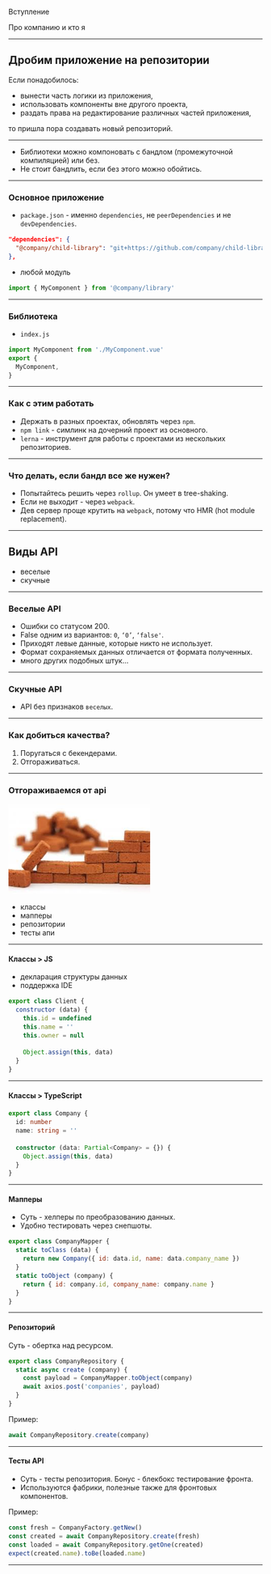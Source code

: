 <!-- $theme: gaia -->

Вступление

Про компанию и кто я

-----

## Дробим приложение на репозитории

Если понадобилось:

* вынести часть логики из приложения, 
* использовать компоненты вне другого проекта,
* раздать права на редактирование различных частей приложения,

то пришла пора создавать новый репозиторий.

--------

* Библиотеки можно компоновать с бандлом (промежуточной компиляцией) или без.
* Не стоит бандлить, если без этого можно обойтись.

--------

### Основное приложение

* `package.json` - именно `dependencies`, не `peerDependencies` и не `devDependencies`.
```json
"dependencies": {
  "@company/child-library": "git+https://github.com/company/child-library.git"
},
```

* любой модуль
```js
import { MyComponent } from '@company/library'
```

--------

### Библиотека

* `index.js`
```js
import MyComponent from './MyComponent.vue'
export {
  MyComponent,
}
```

--------

### Как с этим работать

* Держать в разных проектах, обновлять через `npm`.
* `npm link` - симлинк на дочерний проект из основного.
* `lerna` - инструмент для работы с проектами из нескольких репозиториев.

-----

### Что делать, если бандл все же нужен?

* Попытайтесь решить через `rollup`. Он умеет в tree-shaking.
* Если не выходит - через `webpack`.
* Дев сервер проще крутить на `webpack`, потому что HMR (hot module replacement).

-----


## Виды API

* веселые
* скучные

-----

### Веселые API

* Ошибки со статусом 200.
* False одним из вариантов: `0`, `‘0’`, `‘false'`.
* Приходят левые данные, которые никто не использует.
* Формат сохраняемых данных отличается от формата полученных.
* много других подобных штук...

-----

### Скучные API

* API без признаков `веселых`.

-----

### Как добиться качества?

1. Поругаться с бекендерами.
2. Отгораживаться.

-----

### Отгораживаемся от api

![](brick-wall.jpg)

* классы
* мапперы
* репозитории
* тесты апи

-----

#### Классы > JS

* декларация структуры данных
* поддержка IDE

```js
export class Client {
  constructor (data) {
    this.id = undefined
    this.name = ''
    this.owner = null
    
    Object.assign(this, data) 
  }
}
```

-----

#### Классы > TypeScript

```typescript
export class Company {
  id: number
  name: string = ''

  constructor (data: Partial<Company> = {}) {
    Object.assign(this, data)
  }
}
```

-----

#### Мапперы

* Суть - хелперы по преобразованию данных.
* Удобно тестировать через снепшоты.

```js
export class CompanyMapper {
  static toClass (data) {
    return new Company({ id: data.id, name: data.company_name })
  }
  static toObject (company) {
    return { id: company.id, company_name: company.name }
  }
}
```

-----

#### Репозиторий

Суть - обертка над ресурсом.

```js
export class CompanyRepository {
  static async create (company) {
    const payload = CompanyMapper.toObject(company)
    await axios.post('companies', payload)
  }
}
```

Пример:

```js
await CompanyRepository.create(company)
```
-----

#### Тесты API

* Суть - тесты репозитория. Бонус - блекбокс тестирование фронта.
* Используются фабрики, полезные также для фронтовых компонентов.

Пример:
```js
const fresh = CompanyFactory.getNew()
const сreated = await CompanyRepository.create(fresh)
const loaded = await CompanyRepository.getOne(сreated)
expect(сreated.name).toBe(loaded.name)
```

-----


